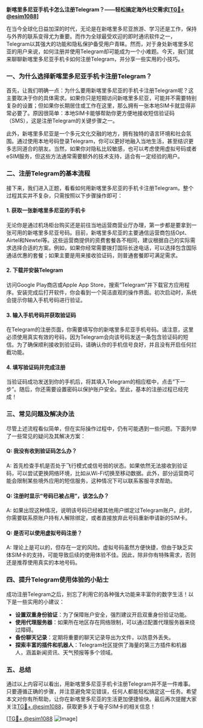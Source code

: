 **新喀里多尼亚手机卡怎么注册Telegram？——轻松搞定海外社交需求[[TG💪+ @esim1088](https://t.me/s/esim1088)]**

在当今全球化日益加深的时代，无论是在新喀里多尼亚旅游、学习还是工作，保持与外界的联系变得尤为重要。而作为全球最受欢迎的即时通讯软件之一，Telegram以其强大的功能和隐私保护备受用户青睐。然而，对于身处新喀里多尼亚的用户来说，如何注册并使用Telegram却可能成为一个小难题。今天，我们就来聊聊新喀里多尼亚手机卡如何注册Telegram，并分享一些实用的小技巧。

### **一、为什么选择新喀里多尼亚手机卡注册Telegram？**

首先，让我们明确一点：为什么要用新喀里多尼亚的手机卡注册Telegram呢？这主要取决于你的具体需求。如果你只是短期访问新喀里多尼亚，可能并不需要特别复杂的设置；但如果你长期居住或工作在这里，那么拥有一张本地SIM卡就显得非常必要了。原因很简单：本地SIM卡能够帮助你更方便地接收短信验证码（SMS），这是注册Telegram的关键步骤之一。

此外，新喀里多尼亚是一个多元文化交融的地方，拥有独特的语言环境和社会氛围。通过使用本地号码登录Telegram，你可以更好地融入当地生活，甚至结识更多志同道合的朋友。当然，如果你对隐私比较敏感，也可以考虑使用虚拟号码或者eSIM服务，但这些方法通常需要额外的技术支持，适合有一定经验的用户。

### **二、注册Telegram的基本流程**

接下来，我们进入正题，看看如何用新喀里多尼亚的手机卡注册Telegram。整个过程其实并不复杂，只需按照以下步骤操作即可：

#### **1. 获取一张新喀里多尼亚的手机卡**
无论你是通过机场柜台购买还是前往当地运营商营业厅办理，第一步都是要拿到一张可用的新喀里多尼亚号码。目前，新喀里多尼亚的主要通信运营商包括Opt、Airtel和Newtel等。这些运营商提供的资费套餐各不相同，建议根据自己的实际需求选择合适的方案。例如，如果你经常需要拨打国际长途电话，可以选择包含国际通话优惠的套餐；如果主要是用来接收验证码，则普通套餐即可满足需求。

#### **2. 下载并安装Telegram**
访问Google Play商店或Apple App Store，搜索“Telegram”并下载官方应用程序。安装完成后打开软件，你会看到一个简洁直观的操作界面。初次启动时，系统会提示你输入手机号码进行验证。

#### **3. 输入手机号码并获取验证码**
在Telegram的注册页面，你需要填写你的新喀里多尼亚手机号码。请注意，这里必须使用真实有效的号码，因为Telegram会向该号码发送一条包含验证码的短信。为了确保顺利接收到验证码，请确认你的手机信号良好，并且没有开启任何拦截功能。

#### **4. 填写验证码并完成注册**
当验证码成功发送到你的手机后，将其填入Telegram的相应框中，点击“下一步”。随后，你还需要设置密码以保护账户安全。至此，基本的注册过程已经完成！

### **三、常见问题及解决办法**

尽管上述流程看似简单，但在实际操作过程中，仍有可能遇到一些问题。下面列举了一些常见的疑问及其解决方案：

#### **Q: 我没有收到验证码怎么办？**
A: 首先检查手机是否处于飞行模式或信号弱的状态。如果依然无法接收到验证码，可以尝试更换网络环境，比如从Wi-Fi切换至移动数据。此外，部分运营商可能会限制某些境外应用的短信服务，这种情况下可以联系客服寻求帮助。

#### **Q: 注册时显示“号码已被占用”，该怎么办？**
A: 如果出现这种情况，说明该号码已经被其他用户绑定过Telegram账户。此时，你需要联系原账户持有人解除绑定，或者直接放弃此号码重新申请新的SIM卡。

#### **Q: 是否可以使用虚拟号码注册？**
A: 理论上是可以的，但存在一定的风险。虚拟号码虽然方便快捷，但由于缺乏实体SIM卡的支持，可能导致后续的使用体验不佳。因此，除非你有特殊需求，否则还是推荐使用真实的本地号码。

### **四、提升Telegram使用体验的小贴士**

成功注册Telegram之后，别忘了利用它的各种强大功能来丰富你的数字生活！以下是一些实用的小建议：

- **设置双重身份验证**：为了保障账户安全，强烈建议开启双重身份验证功能。
- **使用代理服务器**：如果所在地区存在网络限制，可以通过配置代理服务器来绕过障碍。
- **备份聊天记录**：定期将重要的聊天记录导出为文件，以防意外丢失。
- **探索丰富的插件和机器人**：Telegram社区提供了海量的第三方插件和机器人，涵盖新闻资讯、天气预报等多个领域。

### **五、总结**

通过以上内容可以看出，用新喀里多尼亚手机卡注册Telegram并不是一件难事。只要遵循正确的步骤，并注意避免常见错误，任何人都能轻松搞定这一任务。希望本文对你有所帮助，让你在新喀里多尼亚的生活更加便捷愉快。最后再次提醒大家关注[TG💪+ @esim1088](https://t.me/s/esim1088)，获取更多关于电子SIM卡的相关信息！

[[TG💪+ @esim1088](https://t.me/s/esim1088) ![Image](https://i.postimg.cc/4NQfJmqS/Snipaste-2025-05-13-00-14-12.png)]